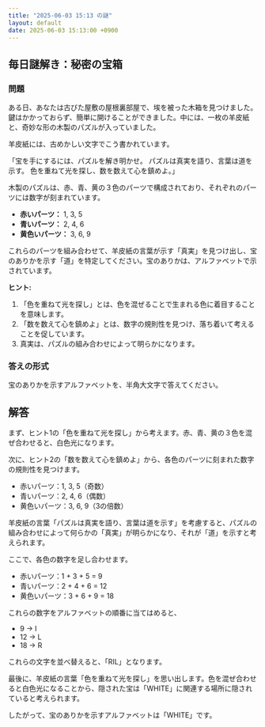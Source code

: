 ```yaml
---
title: "2025-06-03 15:13 の謎"
layout: default
date: 2025-06-03 15:13:00 +0900
---
```

## 毎日謎解き：秘密の宝箱

### 問題

ある日、あなたは古びた屋敷の屋根裏部屋で、埃を被った木箱を見つけました。鍵はかかっておらず、簡単に開けることができました。中には、一枚の羊皮紙と、奇妙な形の木製のパズルが入っていました。

羊皮紙には、古めかしい文字でこう書かれています。

「宝を手にするには、パズルを解き明かせ。
  パズルは真実を語り、言葉は道を示す。
  色を重ねて光を探し、数を数えて心を鎮めよ。」

木製のパズルは、赤、青、黄の３色のパーツで構成されており、それぞれのパーツには数字が刻まれています。

*   **赤いパーツ：** 1, 3, 5
*   **青いパーツ：** 2, 4, 6
*   **黄色いパーツ：** 3, 6, 9

これらのパーツを組み合わせて、羊皮紙の言葉が示す「真実」を見つけ出し、宝のありかを示す「道」を特定してください。宝のありかは、アルファベットで示されています。

**ヒント:**

1.  「色を重ねて光を探し」とは、色を混ぜることで生まれる色に着目することを意味します。
2.  「数を数えて心を鎮めよ」とは、数字の規則性を見つけ、落ち着いて考えることを促しています。
3.  真実は、パズルの組み合わせによって明らかになります。

### 答えの形式

宝のありかを示すアルファベットを、半角大文字で答えてください。

## 解答

まず、ヒント1の「色を重ねて光を探し」から考えます。赤、青、黄の３色を混ぜ合わせると、白色光になります。

次に、ヒント2の「数を数えて心を鎮めよ」から、各色のパーツに刻まれた数字の規則性を見つけます。

*   赤いパーツ：1, 3, 5（奇数）
*   青いパーツ：2, 4, 6（偶数）
*   黄色いパーツ：3, 6, 9（3の倍数）

羊皮紙の言葉「パズルは真実を語り、言葉は道を示す」を考慮すると、パズルの組み合わせによって何らかの「真実」が明らかになり、それが「道」を示すと考えられます。

ここで、各色の数字を足し合わせます。

*   赤いパーツ：1 + 3 + 5 = 9
*   青いパーツ：2 + 4 + 6 = 12
*   黄色いパーツ：3 + 6 + 9 = 18

これらの数字をアルファベットの順番に当てはめると、

*   9 → I
*   12 → L
*   18 → R

これらの文字を並べ替えると、「RIL」となります。

最後に、羊皮紙の言葉「色を重ねて光を探し」を思い出します。色を混ぜ合わせると白色光になることから、隠された宝は「WHITE」に関連する場所に隠されていると考えられます。

したがって、宝のありかを示すアルファベットは「WHITE」です。
